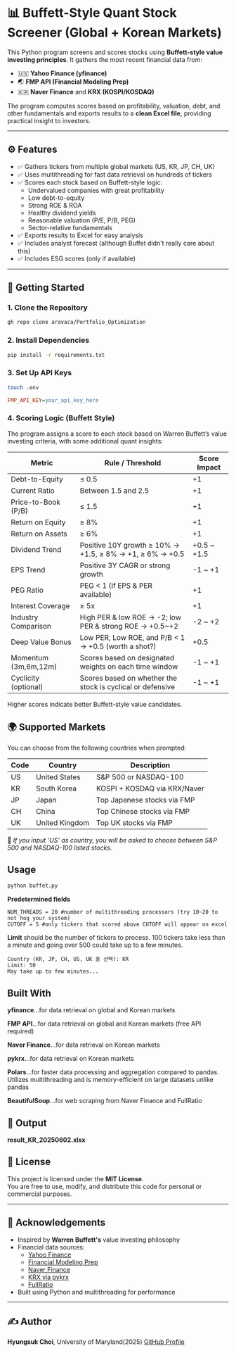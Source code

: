 # 📊 Buffett-Style Quant Stock Screener (Global + Korean Markets)

This Python program screens and scores stocks using **Buffett-style value investing principles**. It gathers the most recent financial data from:

- 🇺🇸 **Yahoo Finance (yfinance)**  
- 🌏 **FMP API (Financial Modeling Prep)**  
- 🇰🇷 **Naver Finance** and **KRX (KOSPI/KOSDAQ)**  

The program computes scores based on profitability, valuation, debt, and other fundamentals and exports results to a **clean Excel file**, providing practical insight to investors.

---

## ⚙️ Features

- ✅ Gathers tickers from multiple global markets (US, KR, JP, CH, UK)
- ✅ Uses multithreading for fast data retrieval on hundreds of tickers
- ✅ Scores each stock based on Buffett-style logic:
  - Undervalued companies with great profitability
  - Low debt-to-equity
  - Strong ROE & ROA
  - Healthy dividend yields
  - Reasonable valuation (P/E, P/B, PEG)
  - Sector-relative fundamentals
- ✅ Exports results to Excel for easy analysis
- ✅ Includes analyst forecast (although Buffet didn't really care about this)
- ✅ Includes ESG scores (only if available)


---

## 🚀 Getting Started

### 1. Clone the Repository

```bash
gh repo clone aravaca/Portfolio_Optimization
```

### 2. Install Dependencies
```bash
pip install -r requirements.txt
```
### 3. Set Up API Keys
```bash
touch .env
```
```ini
FMP_API_KEY=your_api_key_here
```

### 4. Scoring Logic (Buffett Style)

The program assigns a score to each stock based on Warren Buffett’s value investing criteria, with some additional quant insights:

| Metric              | Rule / Threshold                                               | Score Impact        |
|---------------------|----------------------------------------------------------------|---------------------|
| Debt-to-Equity      | ≤ 0.5                                                          | +1                  |
| Current Ratio       | Between 1.5 and 2.5                                            | +1                  |
| Price-to-Book (P/B) | ≤ 1.5                                                          | +1                  |
| Return on Equity    | ≥ 8%                                                           | +1                  |
| Return on Assets    | ≥ 6%                                                           | +1                  |
| Dividend Trend      | Positive 10Y growth ≥ 10% → +1.5, ≥ 8% → +1, ≥ 6% → +0.5       | +0.5 ~ +1.5         |
| EPS Trend           | Positive 3Y CAGR or strong growth                              | -1 ~ +1             |
| PEG Ratio           | PEG < 1 (if EPS & PER available)                               | +1                  |
| Interest Coverage   | ≥ 5x                                                           | +1                  |
| Industry Comparison | High PER & low ROE → -2; low PER & strong ROE → +0.5~+2        | -2 ~ +2             |
| Deep Value Bonus    | Low PER, Low ROE, and P/B < 1 → +0.5 (worth a shot?)           | +0.5                |
| Momentum (3m,6m,12m)| Scores based on designated weights on each time window         | -1 ~ +1             |
| Cyclicity (optional)| Scores based on whether the stock is cyclical or defensive     | -1 ~ +1             |

Higher scores indicate better Buffett-style value candidates.

## 🌍 Supported Markets

You can choose from the following countries when prompted:

| Code | Country            | Description                     |
|------|--------------------|---------------------------------|
| US   | United States      | S&P 500 or NASDAQ-100           |
| KR   | South Korea        | KOSPI + KOSDAQ via KRX/Naver    |
| JP   | Japan              | Top Japanese stocks via FMP     |
| CH   | China              | Top Chinese stocks via FMP      |
| UK   | United Kingdom     | Top UK stocks via FMP           |

📌 *If you input 'US' as country, you will be asked to choose between S&P 500 and NASDAQ-100 listed stocks.*

##  Usage
```bash
python buffet.py
```
**Predetermined fields**
```
NUM_THREADS = 20 #number of multithreading processors (try 10~20 to not hog your system)
CUTOFF = 5 #only tickers that scored above CUTOFF will appear on excel
```
**Limit** should be the number of tickers to process. 
100 tickers take less than a minute and going over 500 could take up to a few minutes.
```vbnet
Country (KR, JP, CH, US, UK 중 선택): KR
Limit: 50 
May take up to few minutes...
```

## Built With
**yfinance**...for data retrieval on global and Korean markets

**FMP API**...for data retrieval on global and Korean markets (free API required)

**Naver Finance**...for data retrieval on Korean markets

**pykrx**...for data retrieval on Korean markets

**Polars**...for faster data processing and aggregation compared to pandas. Utilizes multithreading and is memory-efficient on large datasets unlike pandas

**BeautifulSoup**...for web scraping from Naver Finance and FullRatio


## 📁 Output
**result_KR_20250602.xlsx** 


## 📄 License

This project is licensed under the **MIT License**.  
You are free to use, modify, and distribute this code for personal or commercial purposes.

---

## 🙌 Acknowledgements

- Inspired by **Warren Buffett's** value investing philosophy  
- Financial data sources:
  - [Yahoo Finance](https://finance.yahoo.com)
  - [Financial Modeling Prep](https://financialmodelingprep.com)
  - [Naver Finance](https://finance.naver.com)
  - [KRX via pykrx](https://github.com/sharebook-kr/pykrx)
  - [FullRatio](https://fullratio.com/)
- Built using Python and multithreading for performance

---

## ✍️ Author

**Hyungsuk Choi**, University of Maryland(2025)
[GitHub Profile](https://github.com/aravaca) 


